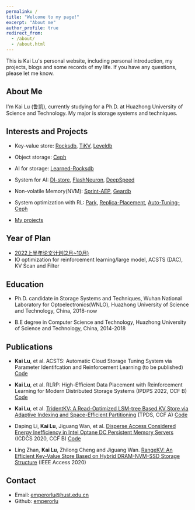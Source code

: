 ```yaml
---
permalink: /
title: "Welcome to my page!"
excerpt: "About me"
author_profile: true
redirect_from: 
  - /about/
  - /about.html
---
```


This is Kai Lu\'s personal website, including personal introduction, my projects, blogs and some records of my life. If you have any questions, please let me know.

## About Me

I\'m Kai Lu (鲁凯), currently studying for a Ph.D. at Huazhong University of Science and Technology. My major is storage systems and techniques.

## Interests and Projects

* Key-value store: [Rocksdb](https://github.com/emperorlu/rocksdb), [TiKV](https://github.com/emperorlu/tikv), [Leveldb](https://github.com/emperorlu/leveldb)
* Object storage: [Ceph](https://github.com/emperorlu/ceph)
* AI for storage: [Learned-Rocksdb](https://github.com/emperorlu/Learned-Rocksdb)
* System for AI: [DI-store](https://github.com/emperorlu/DI-store), [FlashNeuron](https://github.com/emperorlu/FlashNeuron), [DeepSpeed](https://github.com/emperorlu/DeepSpeed)
* Non-volatile Memory(NVM): [Sprint-AEP](https://github.com/emperorlu/Sprint-AEP), [Geardb](https://github.com/emperorlu/GearDB)
* System optimization with RL: [Park](https://github.com/emperorlu/park), [Replica-Placement](https://github.com/emperorlu/Replica-Placement), [Auto-Tuning-Ceph](https://github.com/emperorlu/Auto-Tuning-Ceph)

* [My projects](../_posts/Projects/2021-01-01-project.md)

## Year of Plan
* [2022上半年论文计划(2月~10月)](../_posts/Projects/2021-1-17-2022上半年论文计划.md)
* IO optimization for reinforcement learning/large model, ACSTS (DAC), KV Scan and Filter

<!-- 
* [My hobbies](../_posts/2021-02-01-兴趣爱好.md) -->

## Education

* Ph.D. candidate in Storage Systems and Techniques, Wuhan National Laboratory for Optoelectronics(WNLO), Huazhong University of Science and Technology, China, 2018-now

* B.E degree in Computer Science and Technology, Huazhong University of Science and Technology, China, 2014-2018

## Publications

* **Kai Lu**, et al. ACSTS: Automatic Cloud Storage Tuning System via Parameter Identifcation and Reinforcement Learning (to be published) [Code](https://github.com/emperorlu/Auto-Tuning-Ceph)

* **Kai Lu**, et al. RLRP: High-Efficient Data Placement with Reinforcement Learning for Modern Distributed Storage Systems (IPDPS 2022, CCF B) [Code](https://github.com/emperorlu/Replica-Placement)

* **Kai Lu**, et al. [TridentKV: A Read-Optimized LSM-tree Based KV Store via Adaptive Indexing and Space-Efficient Partitioning](https://ieeexplore.ieee.org/document/9563237) (TPDS, CCF A) [Code](https://github.com/emperorlu/Learned-Rocksdb)

* Daping Li, **Kai Lu**, Jiguang Wan, et al. [Disperse Access Considered Energy Inefficiency in Intel Optane DC Persistent Memory Servers](https://ieeexplore.ieee.org/document/9355739) (ICDCS 2020, CCF B) [Code](https://github.com/emperorlu/Sprint-AEP)

* Ling Zhan, **Kai Lu**, Zhilong Cheng and Jiguang Wan. [RangeKV: An Efficient Key-Value Store Based on Hybrid DRAM-NVM-SSD Storage Structure](https://ieeexplore.ieee.org/document/9170492) (IEEE Access 2020)


## Contact

* Email: <emperorlu@hust.edu.cn>
* Github: [emperorlu](https://github.com/emperorlu)